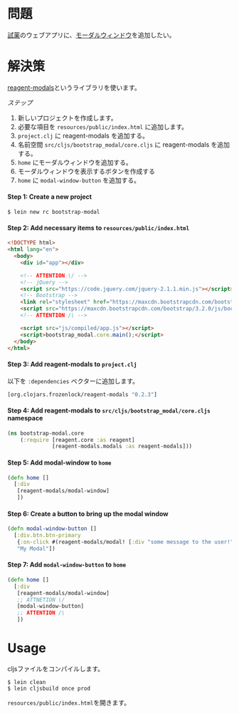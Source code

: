 #  問題

[試薬](https://github.com/reagent-project/reagent)のウェブアプリに、[モーダルウィンドウ](http://getbootstrap.com/javascript/)を追加したい。

# 解決策

[reagent-modals](https://github.com/Frozenlock/reagent-modals)というライブラリを使います。

*ステップ*

1. 新しいプロジェクトを作成します。
2. 必要な項目を `resources/public/index.html` に追加します。
3. `project.clj` に reagent-modals を追加する。
4. 名前空間 `src/cljs/bootstrap_modal/core.cljs` に reagent-modals を追加する。
5. `home` にモーダルウィンドウを追加する。
6. モーダルウィンドウを表示するボタンを作成する
7. `home` に `modal-window-button` を追加する。

#### Step 1: Create a new project

```
$ lein new rc bootstrap-modal
```

#### Step 2: Add necessary items to `resources/public/index.html`

```html
<!DOCTYPE html>
<html lang="en">
  <body>
    <div id="app"></div>

    <!-- ATTENTION \/ -->
    <!-- jQuery -->
    <script src="https://code.jquery.com/jquery-2.1.1.min.js"></script>
    <!-- Bootstrap -->
    <link rel="stylesheet" href="https://maxcdn.bootstrapcdn.com/bootstrap/3.2.0/css/bootstrap.min.css">
    <script src="https://maxcdn.bootstrapcdn.com/bootstrap/3.2.0/js/bootstrap.min.js"></script>
    <!-- ATTENTION /\ -->

    <script src="js/compiled/app.js"></script>
    <script>bootstrap_modal.core.main();</script>
  </body>
</html>
```

#### Step 3: Add reagent-modals to `project.clj`

以下を `:dependencies` ベクターに追加します。

```clojure
[org.clojars.frozenlock/reagent-modals "0.2.3"]
```

#### Step 4: Add reagent-modals to `src/cljs/bootstrap_modal/core.cljs` namespace

```clojure
(ns bootstrap-modal.core
    (:require [reagent.core :as reagent]
              [reagent-modals.modals :as reagent-modals]))
```

#### Step 5: Add modal-window to `home`

```clojure
(defn home []
  [:div
   [reagent-modals/modal-window]
   ])
```
#### Step 6: Create a button to bring up the modal window

```clojure
(defn modal-window-button []
  [:div.btn.btn-primary 
   {:on-click #(reagent-modals/modal! [:div "some message to the user!"])} 
   "My Modal"])
```

#### Step 7: Add `modal-window-button` to `home`

```clojure
(defn home []
  [:div
   [reagent-modals/modal-window]
   ;; ATTNETION \/
   [modal-window-button]
   ;; ATTENTION /\
   ])
```

# Usage

cljsファイルをコンパイルします。

```
$ lein clean
$ lein cljsbuild once prod
```

`resources/public/index.html`を開きます。
